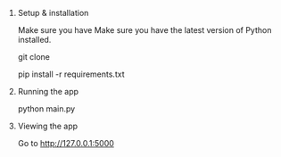 1. Setup & installation

    Make sure you have Make sure you have the latest version of Python installed.

    git clone <repo-url>

    pip install -r requirements.txt

2. Running the app 

    python main.py


3. Viewing the app

    Go to http://127.0.0.1:5000

